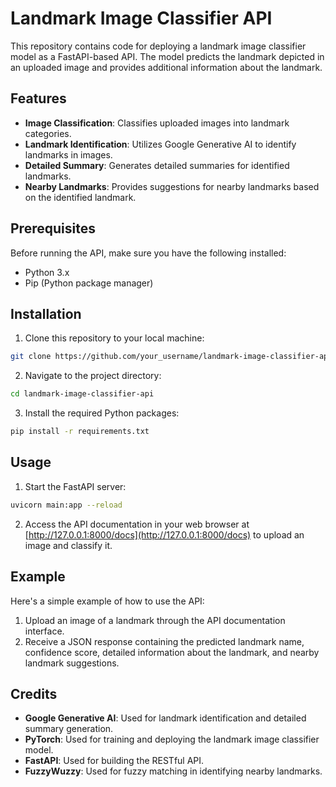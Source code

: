 # Landmark Image Classifier API

This repository contains code for deploying a landmark image classifier model as a FastAPI-based API. The model predicts the landmark depicted in an uploaded image and provides additional information about the landmark.

## Features

- **Image Classification**: Classifies uploaded images into landmark categories.
- **Landmark Identification**: Utilizes Google Generative AI to identify landmarks in images.
- **Detailed Summary**: Generates detailed summaries for identified landmarks.
- **Nearby Landmarks**: Provides suggestions for nearby landmarks based on the identified landmark.

## Prerequisites

Before running the API, make sure you have the following installed:

- Python 3.x
- Pip (Python package manager)

## Installation

1. Clone this repository to your local machine:

```bash
git clone https://github.com/your_username/landmark-image-classifier-api.git
```

2. Navigate to the project directory:

```bash
cd landmark-image-classifier-api
```

3. Install the required Python packages:

```bash
pip install -r requirements.txt
```

## Usage

1. Start the FastAPI server:

```bash
uvicorn main:app --reload
```

2. Access the API documentation in your web browser at [http://127.0.0.1:8000/docs](http://127.0.0.1:8000/docs) to upload an image and classify it.

## Example

Here's a simple example of how to use the API:

1. Upload an image of a landmark through the API documentation interface.
2. Receive a JSON response containing the predicted landmark name, confidence score, detailed information about the landmark, and nearby landmark suggestions.

## Credits

- **Google Generative AI**: Used for landmark identification and detailed summary generation.
- **PyTorch**: Used for training and deploying the landmark image classifier model.
- **FastAPI**: Used for building the RESTful API.
- **FuzzyWuzzy**: Used for fuzzy matching in identifying nearby landmarks.
